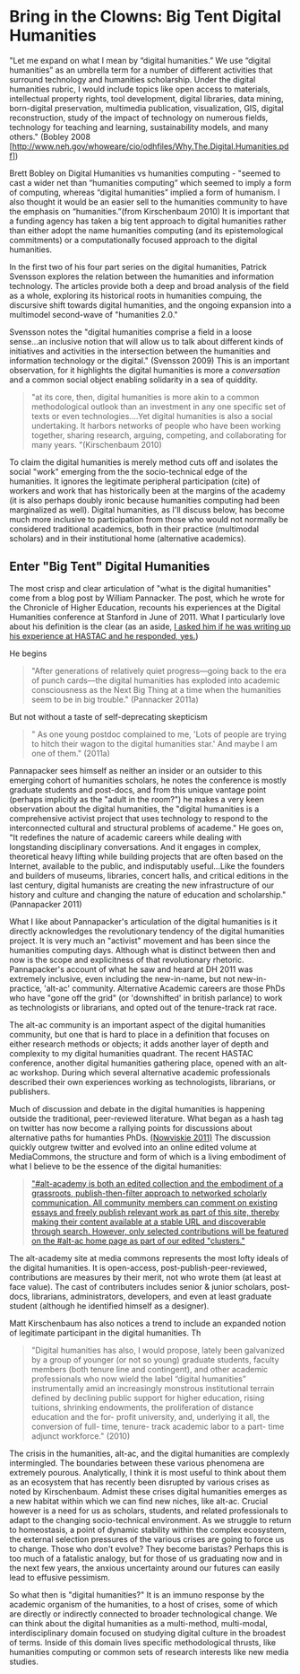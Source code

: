 # Bring in the Clowns: Big Tent Digital Humanities
	
	
"Let me expand on what I mean by “digital humanities.” We use “digital humanities” as an umbrella term for a number of different activities that surround technology and humanities scholarship. Under the digital humanities rubric, I would include topics like open access to materials, intellectual property rights, tool development, digital libraries, data mining, born-digital preservation, multimedia publication, visualization, GIS, digital reconstruction, study of the impact of technology on numerous fields, technology for teaching and learning, sustainability models, and many others." (Bobley 2008 [http://www.neh.gov/whoweare/cio/odhfiles/Why.The.Digital.Humanities.pdf])


Brett Bobley on Digital Humanities vs humanities computing - "seemed to cast a wider net than “humanities computing” which seemed to imply a form of computing, whereas “digital humanities” implied a form of humanism. I also thought it would be an easier sell to the humanities community to have the emphasis on “humanities.”(from Kirschenbaum 2010) It is important that a funding agency has taken a big tent approach to digital humanities rather than either adopt the name humanities computing (and its epistemological commitments) or a computationally focused approach to the digital humanities.




In the first two of his four part series on the digital humanities, Patrick Svensson explores the relation between the humanities and information technology. The articles provide both a deep and broad analysis of the field as a whole, exploring its historical roots in humanities compuing, the discursive shift towards digital humanities, and the ongoing expansion into a multimodel second-wave of "humanities 2.0." 

Svensson notes the "digital humanities comprise a field in a loose sense...an inclusive notion that will allow us to talk about different kinds of initiatives and activities in the intersection between the humanities and information technology or the digital." (Svensson 2009) This is an important observation, for it highlights the digital humanities is more a _conversation_ and a common social object enabling solidarity in a sea of quiddity.
>"at its core, then, digital humanities is more akin to a common methodological outlook than an investment in any one specific set of texts or even technologies....Yet digital humanities is also a social undertaking. It harbors networks of people who have been working together, sharing research, arguing, competing, and collaborating for many years. "(Kirschenbaum 2010)

To claim the digital humanities is merely method cuts off and isolates the social "work" emerging from the the socio-technical edge of the humanities. It ignores the legitimate peripheral participation (cite) of workers and work that has historically been at the margins of the academy (it is also perhaps doubly ironic because humanities computing had been marginalized as well). Digital humanities, as I'll discuss below, has become much more inclusive to participation from those who would not normally be considered traditional academics, both in their practice (multimodal scholars) and in their institutional home (alternative academics).






## Enter "Big Tent" Digital Humanities

The most crisp and clear articulation of "what is the digital humanities" come from a blog post by William Pannacker. The post, which he wrote for the Chronicle of Higher Education, recounts his experiences at the Digital Humanities conference at Stanford in June of 2011. What I particularly love about his definition is the clear (as an aside, [I asked him if he was writing up his experience at HASTAC and he responded, yes.](https://twitter.com/#!/mcburton/status/148415580066689024))

He begins 
>"After generations of relatively quiet progress—going back to the era of punch cards—the digital humanities has exploded into academic consciousness as the Next Big Thing at a time when the humanities seem to be in big trouble." (Pannacker 2011a) 

But not without a taste of self-deprecating skepticism 
>" As one young postdoc complained to me, 'Lots of people are trying to hitch their wagon to the digital humanities star.' And maybe I am one of them." (2011a)

Pannapacker sees himself as neither an insider or an outsider to this emerging cohort of humanities scholars, he notes the conference is mostly graduate students and post-docs, and from this unique vantage point (perhaps implicitly as the "adult in the room?") he makes a very keen observation about the digital humanities, the "digital humanities is a comprehensive activist project that uses technology to respond to the interconnected cultural and structural problems of academe." He goes on, "It redefines the nature of academic careers while dealing with longstanding disciplinary conversations. And it engages in complex, theoretical heavy lifting while building projects that are often based on the Internet, available to the public, and indisputably useful...Like the founders and builders of museums, libraries, concert halls, and critical editions in the last century, digital humanists are creating the new infrastructure of our history and culture and changing the nature of education and scholarship." (Pannapacker 2011)

What I like about Pannapacker's articulation of the digital humanities is it directly acknowledges the revolutionary tendency of the digital humanities project. It is very much an "activist" movement and has been since the humanities computing days. Although what is distinct between then and now is the scope and explicitness of that revolutionary rhetoric. Pannapacker's account of what he saw and heard at DH 2011 was extremely inclusive, even including the new-in-name, but not new-in-practice, 'alt-ac' community. Alternative Academic careers are those PhDs who have "gone off the grid" (or 'downshifted' in british parlance) to work as technologists or librarians, and opted out of the tenure-track rat race. 

The alt-ac community is an important aspect of the digital humanities community, but one that is hard to place in a definition that focuses on either research methods or objects; it adds another layer of depth and complexity to my digital humanities quadrant. The recent HASTAC conference, another digital humanities gathering place, opened with an alt-ac workshop. During which several alternative academic professionals described their own experiences working as technologists, librarians, or publishers. 

Much of discussion and debate in the digital humanities is happening outside the traditional, peer-reviewed literature. What began as a hash tag on twitter has now become a rallying points for discussions about alternative paths for humanties PhDs. [(Nowviskie 2011)](http://mediacommons.futureofthebook.org/alt-ac/pieces/introduction-two-tramps-mud-time) The discussion quickly outgrew twitter and evolved into an online edited volume at MediaCommons, the structure and form of which is a living embodiment of what I believe to be the essence of the digital humanities:
>["#alt-academy is both an edited collection and the embodiment of a grassroots, publish-then-filter approach to networked scholarly communication. All community members can comment on existing essays and freely publish relevant work as part of this site, thereby making their content available at a stable URL and discoverable through search. However, only selected contributions will be featured on the #alt-ac home page as part of our edited "clusters."](http://mediacommons.futureofthebook.org/alt-ac/how-it-works)

The alt-academy site at media commons represents the most lofty ideals of the digital humanities. It is open-access, post-publish-peer-reviewed, contributions are measures by their merit, not who wrote them (at least at face value). The cast of contributers includes senior & junior scholars, post-docs, librarians, administrators, developers, and even at least graduate student (although he identified himself as a designer). 

Matt Kirschenbaum has also notices a trend to include an expanded notion of legitimate participant in the digital humanities. Th
>"Digital humanities has also, I would propose, lately been galvanized by a group of younger (or not so young) graduate students, faculty members (both tenure line and contingent), and other academic professionals who now wield the label “digital humanities” instrumentally amid an increasingly monstrous institutional terrain defined by declining public support for higher education, rising tuitions, shrinking endowments, the proliferation of distance education and the for- profit university, and, underlying it all, the conversion of full- time, tenure- track academic labor to a part- time adjunct workforce." (2010)

The crisis in the humanities, alt-ac, and the digital humanities are complexly intermingled. The boundaries between these various phenomena are extremely pourous. Analytically, I think it is most useful to think about them as an ecosystem that has recently been disrupted by various crises as noted by Kirschenbaum. Admist these crises digital humanities emerges as a new habitat within which we can find new niches, like alt-ac. Crucial however is a need for us as scholars, students, and related professionals to adapt to the changing socio-technical environment. As we struggle to return to homeostasis, a point of dynamic stability within the complex ecosystem, the external selection pressures of the various crises are going to force us to change. Those who don't evolve? They become baristas? Perhaps this is too much of a fatalistic analogy, but for those of us graduating now and in the next few years, the anxious uncertainty around our futures can easily lead to effusive pessimism.

So what then is "digital humanities?" It is an immuno response by the academic organism of the humanities, to a host of crises, some of which are directly or indirectly connected to broader technological change. We can think about the digital humanities as a multi-method, multi-modal, interdisciplinary domain focused on studying digital culture in the broadest of terms. Inside of this domain lives specific methodological thrusts, like humanities computing or common sets of research interests like new media studies.





